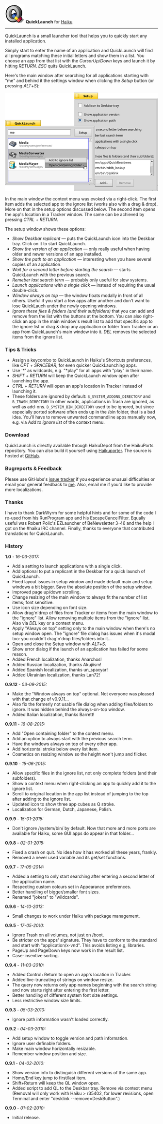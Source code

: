 ![QuickLaunch icon](./images/quicklaunch_icon_64.png) **QuickLaunch** for [Haiku](http://www.haiku-os.org)

* * *

QuickLaunch is a small launcher tool that helps you to quickly start any installed application.

Simply start to enter the name of an application and QuickLaunch will find all programs matching these initial letters and show them in a list. You choose an app from that list with the _CursorUp/Down_ keys and launch it by hitting _RETURN_. _ESC_ quits QuickLaunch.

Here's the main window after searching for all applications starting with "me" and behind it the settings window when clicking the _Setup_ button (or pressing _ALT_+_S_):

![QuickLaunch windows](./images/quicklaunch.png)

In the main window the context menu was evoked via a right-click. The first item adds the selected app to the ignore list (works also with a drag & drop). More on that in the setup options discussed below. The second item opens the app's location in a Tracker window. The same can be achieved by pressing _CTRL_ + _RETURN_.

The setup window shows these options:

*	_Show Deskbar replicant_ — puts the QuickLaunch icon into the Deskbar tray.
	Click on it to start QuickLaunch.
*   _Show the version of an application_ — only really useful when having older 
	and newer versions of an app installed.
*   _Show the path to an application_ — interesting when you have several copies 
	of an application.
*   _Wait for a second letter before starting the search_ — starts QuickLaunch 
	with the previous search.
*   _Remeber last search term_ — probably only useful for slow systems.
*   _Launch applications with a single click_ — instead of requiring the usual 
	double-click.
*   _Window always on top_ — the window floats modally in front of all others. 
	Useful if you start a few apps after another and don't want to lose 
	QuickLauch under the newly opening windows.
*   _Ignore these files & folders (and their subfolders)_ that you can add and 
	remove from the list with the buttons at the bottom. You can also right-
	click an app in the main window's result list to add that specific app to 
	the ignore list or drag & drop any application or folder from Tracker or an 
	app from QuickLaunch's main window into it. _DEL_ removes the selected items 
	from the ignore list.

### Tips & Tricks

*   Assign a keycombo to QuickLaunch in Haiku's Shortcuts preferences, like 
	_OPT_ + _SPACEBAR_, for even quicker QuickLaunching apps.
*   Use '\*' as wildcards, e.g. "\*play" for all apps with "play" in their name.
*   _SHIFT_ + _RETURN_ will keep the QuickLaunch window open after launching the 
	app.
*   _CTRL_ + _RETURN_ will open an app's location in Tracker instead of 
	launching it.
*   These folders are ignored by default:
     `B_SYSTEM_ADDONS_DIRECTORY` and `B_TRASH_DIRECTORY`
     In other words, applications in Trash are ignored, as well as add-ons.
     `B_SYSTEM_BIN_DIRECTORY` used to be ignored, but since especially ported 
     software often ends up in the /bin folder, that is a bad idea. You'll have 
     to remove unwanted commandline apps manually now, e.g. via _Add to ignore 
     list_ of the context menu.

### Download

QuickLaunch is directly available through HaikuDepot from the HaikuPorts repository. You can also build it yourself using [Haikuporter](https://github.com/haikuports). The source is hosted at [GitHub](https://github.com/humdingerb/quicklaunch).

### Bugreports & Feedback

Please use GitHubs's [issue tracker](https://github.com/humdingerb/quicklaunch/issues) if you experience unusual difficulties or email your general feedback to [me](mailto:humdingerb@gmail.com). Also, email me if you'd like to provide more localizations.

### Thanks

I have to thank DarkWyrm for some helpful hints and for some of the code I re-used from his RunProgram app and his EscapeCancelFilter.
 Equally useful was Robert Polic's EZLauncher of BeNewsletter 3-46 and the help I got on the #haiku IRC channel.
 Finally, thanks to everyone that contributed translations for QuickLaunch.

### History

**1.0** - _16-03-2017:_

*	Add a setting to launch applications with a single click.
*	Add optional to put a replicant in the Deskbar for a quick launch of 
	QuickLaunch.
*	Fixed layout issues in setup window and made default main and setup windows
    a bit bigger. Save the absolute position of the setup window.
*	Improved page up/down scrolling.
*	Change resizing of the main window to always fit the number of list items;
	font sensitive.
*	Use icon size depending on font size.
*	Allow drag'n'drop of files from Tracker or items from the main window to the
	"ignore" list.
	Allow removing multiple items from the "ignore" list. Also via _DEL_ key or
	a context menu.
*	Apply "Always on top" setting only to the main window when there's no setup
	window open. The "ignore" file dialog has issues when it's modal too: you
	couldn't drag'n'drop files/folders into it...
*	Open and close the Setup window with _ALT_+_S_.
*	Show error dialog if the launch of an application has failed for some
	reason.
*	Added French localization, thanks Anarchos!
*	Added Russian localization, thanks Akujiism!
*	Added Spanish localization, thanks un_spacyar!
*	Added Ukrainian localization, thanks Lan72!

**0.9.12** - _03-09-2015:_

*	Make the "Window always on top" optional. Not everyone was pleased with
	that change of v0.9.11...
*	Also fix the formerly not usable file dialog when adding files/folders to
	ignore. It was hidden behind the always-on-top window.
*	Added Italian localization, thanks Barrett!

**0.9.11** - _16-08-2015:_

*   Add "Open containing folder" to the context menu.
*   Add an option to always start with the previous search term.
*   Have the windows always on top of every other app.
*   Add horizontal stroke below every list item.
*   Cosmetics on resizing window so the height won't jump and flicker.

**0.9.10** - _15-06-2015:_

*   Allow specific files in the ignore list, not only complete folders (and 
	their subfolders).
*   Show a context menu when right-clicking an app to quickly add it to the 
	ignore list.
*   Scroll to original location in the app list instead of jumping to the top 
	after adding to the ignore list.
*   Updated icon to show three app cubes as Q stroke.
*   Localization for German, Dutch, Japanese, Polish.

**0.9.9** - _15-01-2015:_

*   Don't ignore /system/bin/ by default. Now that more and more ports are 
	available for Haiku, some GUI apps do appear in that folder...

**0.9.8** - _02-01-2015:_

*   Fixed a crash on quit. No idea how it has worked all these years, frankly.
*   Removed a never used variable and its get/set functions.

**0.9.7** - _17-05-2014:_

*   Added a setting to only start searching after entering a second letter of 
	the application name.
*   Respecting custom colours set in Appearance preferences.
*   Better handling of bigger/smaller font sizes.
*   Renamed "jokers" to "wildcards".

**0.9.6** - _14-10-2013:_

*   Small changes to work under Haiku with package management.

**0.9.5** - _17-05-2010:_

*   Ignore Trash on all volumes, not just on /boot.
*   Be stricter on the apps' signature. They have to conform to the standard and 
	start with "application/x-vnd". This avoids listing e.g, libraries.
*   PageUp and PageDown keys now work in the result list.
*   Case-insentive sorting.

**0.9.4** - _11-03-2010:_

*   Added Control+Return to open an app's location in Tracker.
*   Added live-truncating of strings on window resize.
*   The query now returns only app names beginning with the search string and 
	now starts right after entering the first letter.
*   Better handling of different system font size settings.
*   Less restrictive window size limits.

**0.9.3** - _05-03-2010:_

*   Ignore path information wasn't loaded correctly.

**0.9.2** - _04-03-2010:_

*   Add setup window to toggle version and path information.
*   Ignore user definable folders.
*   Make main window horizontally resizable.
*   Remember window position and size.

**0.9.1** - _04-02-2010:_

*   Show version info to distinguish different versions of the same app.
*   Home/End key jump to first/last item.
*   Shift+Return will keep the QL window open.
*   Added script to add QL to the Deskbar tray. Remove via context menu (Removal 
	will only work with Haiku > r35402, for lower revisions, open Terminal and 
	enter "desklink --remove=DeskButton".)
	
**0.9.0** - _01-02-2010:_

*   Initial release.




















